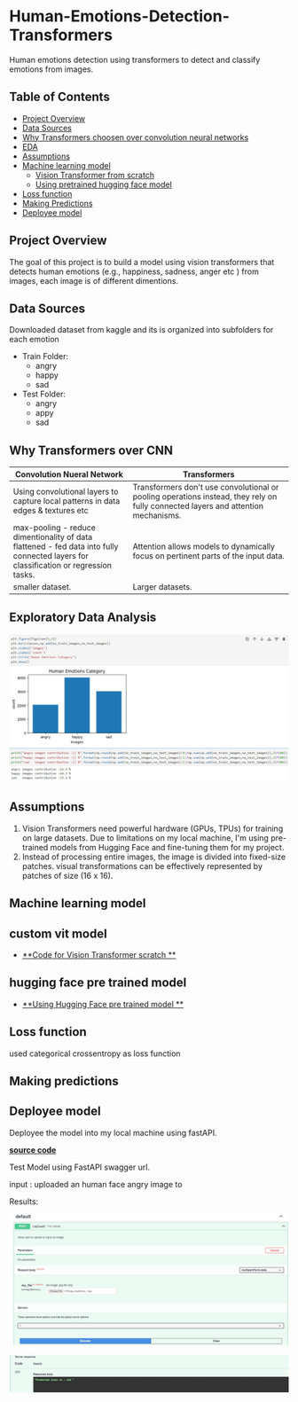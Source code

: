 # Human-Emotions-Detection-Transformers
Human emotions detection using transformers to detect and classify emotions from images. 

## Table of Contents
- [Project Overview](#project-overview)
- [Data Sources](#data-sources)
- [Why Transformers choosen over convolution neural networks](#why-transformers-over-cnn)
- [EDA](#exploratory-data-analysis)
- [Assumptions](#assumptions)
- [Machine learning model](#machine-learning-model)
  - [Vision Transformer from scratch](#custom-vit-model)
  - [Using pretrained hugging face model](#hugging-face-pre-trained-model)
- [Loss function](#loss-function)
- [Making Predictions](#making-predictions)
- [Deployee model](#deployee-model)


## Project Overview
  
  The goal of this project is to build a model using vision transformers that detects human emotions (e.g., happiness, sadness, anger etc ) from images, each image is of different dimentions.

## Data Sources 
  Downloaded dataset from kaggle and its is organized into subfolders for each emotion
   - Train Folder:
      -  angry
      -  happy
      -  sad
  -  Test Folder:
      -  angry
      -  appy
      -  sad

## Why Transformers over CNN

Convolution Nueral Network                                                                 |             Transformers                                                                                                             | 
-----------------------------------------------------------------------------------------  | ----------------------------------------------------------------------------------------------------------------------------         | 
Using convolutional layers to capture local patterns in data edges & textures etc          |   Transformers don't use convolutional or pooling operations instead, they rely on fully connected layers and attention mechanisms. | 
max-pooling - reduce dimentionality of data<br>flattened   - fed data into fully connected layers for classification or regression tasks.|Attention allows models to dynamically focus on pertinent parts of the input data.                                        
smaller dataset.                                                                            |   Larger datasets.                                                                                                                 | 

## Exploratory Data Analysis

![alt text](images/EDA_HumanEmotions.jpg)

## Assumptions
1. Vision Transformers need powerful hardware (GPUs, TPUs) for training on large datasets. Due to limitations on my local machine, I'm using pre-trained models from Hugging Face and fine-tuning them for my project.
2. Instead of processing entire images, the image is divided into fixed-size patches. visual transformations can be effectively represented by patches of size (16 x 16).

## Machine learning model
   ## custom vit model
   - [**Code for Vision Transformer scratch **](VITModel.ipynb)
     
   ## hugging face pre trained model
   - [**Using Hugging Face pre trained model **](Pretrained_HuggingFaceModel.ipynb)
    
## Loss function
used categorical crossentropy as loss function

## Making predictions

## Deployee model
Deployee the model into my local machine using fastAPI.

[**source code**](/deployement/api.py)

Test Model using FastAPI swagger url.

input : uploaded an human face angry image to 

Results:

![alt text](deployee/Test_model_swagger.jpg)


 ![alt text](deployee/response.jpg)

